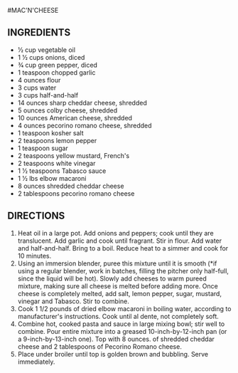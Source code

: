 #MAC'N'CHEESE

## INGREDIENTS

* 1⁄2 cup vegetable oil
* 1 1⁄2 cups onions, diced
* 3⁄4 cup green pepper, diced
* 1 teaspoon chopped garlic
* 4 ounces flour
* 3 cups water
* 3 cups half-and-half
* 14 ounces sharp cheddar cheese, shredded
* 5 ounces colby cheese, shredded
* 10 ounces American cheese, shredded
* 4 ounces pecorino romano cheese, shredded
* 1 teaspoon kosher salt
* 2 teaspoons lemon pepper
* 1 teaspoon sugar
* 2 teaspoons yellow mustard, French's
* 2 teaspoons white vinegar
* 1 1⁄2 teaspoons Tabasco sauce
* 1 1⁄2 lbs elbow macaroni
* 8 ounces shredded cheddar cheese
* 2 tablespoons pecorino romano cheese

## DIRECTIONS

1. Heat oil in a large pot. Add onions and peppers; cook until they are translucent. Add garlic and cook until fragrant. Stir in flour. Add water and half-and-half. Bring to a boil. Reduce heat to a simmer and cook for 10 minutes.
2. Using an immersion blender, puree this mixture until it is smooth (*if using a regular blender, work in batches, filling the pitcher only half-full, since the liquid will be hot). Slowly add cheeses to warm pureed mixture, making sure all cheese is melted before adding more. Once cheese is completely melted, add salt, lemon pepper, sugar, mustard, vinegar and Tabasco. Stir to combine.
3. Cook 1 1/2 pounds of dried elbow macaroni in boiling water, according to manufacturer's instructions. Cook until al dente, not completely soft.
4. Combine hot, cooked pasta and sauce in large mixing bowl; stir well to combine. Pour entire mixture into a greased 10-inch-by-12-inch pan (or a 9-inch-by-13-inch one). Top with 8 ounces. of shredded cheddar cheese and 2 tablespoons of Pecorino Romano cheese.
5. Place under broiler until top is golden brown and bubbling. Serve immediately.
